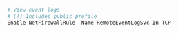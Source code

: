 ```powershell
# View event logs
# (!) Includes public profile
Enable-NetFirewallRule -Name RemoteEventLogSvc-In-TCP
```
